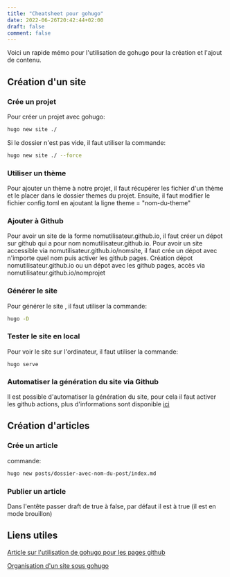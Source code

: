 ```yaml
---
title: "Cheatsheet pour gohugo"
date: 2022-06-26T20:42:44+02:00
draft: false
comment: false
---
```


Voici un rapide mémo pour l'utilisation de gohugo pour la création et l'ajout de contenu.

## Création d'un site

### Crée un projet

Pour créer un projet avec gohugo:

```sh
hugo new site ./
```

Si le dossier n'est pas vide, il faut utiliser la commande:

```sh
hugo new site ./ --force
```

### Utiliser un thème

Pour ajouter un thème à notre projet, il faut récupérer les fichier d'un thème et le placer dans le dossier themes du projet. Ensuite, il faut modifier le fichier config.toml en ajoutant la ligne theme = "nom-du-theme"

### Ajouter à Github

Pour avoir un site de la forme nomutilisateur.github.io, il faut créer un dépot sur github qui a pour nom nomutilisateur.github.io.
Pour avoir un site accessible via nomutilisateur.github.io/nomsite, il faut crée un dépot avec n'importe quel nom puis activer les github pages.
Création dépot nomutilisateur.github.io ou un dépot avec les github pages, accès via nomutilisateur.github.io/nomprojet

### Générer le site

Pour générer le site , il faut utiliser la commande:

```sh
hugo -D
```

### Tester le site en local

Pour voir le site sur l'ordinateur, il faut utiliser la commande:

```
hugo serve
```



### 

### Automatiser la génération du site via Github

Il est possible d'automatiser la génération du site, pour cela il faut activer les github actions, plus d'informations sont disponible [ici](https://gohugo.io/hosting-and-deployment/hosting-on-github/)

## Création d'articles

### Crée un article

commande:  

```sh
hugo new posts/dossier-avec-nom-du-post/index.md
```

### Publier un article

Dans l'entête passer draft de true à false, par défaut il est à true (il est en mode brouillon)

## Liens utiles

[Article sur l'utilisation de gohugo pour les pages github](https://4bes.nl/2021/08/29/create-a-website-with-hugo-and-github-pages/)

[Organisation d'un site sous gohugo](https://gohugo.io/content-management/organization/)
